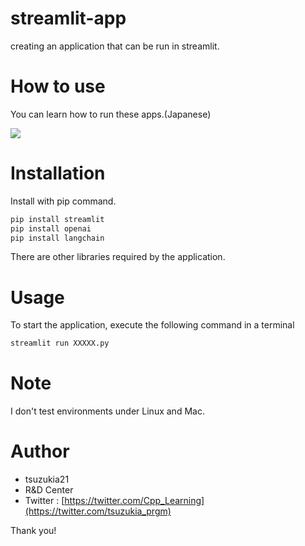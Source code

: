 # streamlit-app

creating an application that can be run in streamlit.

# How to use

You can learn how to run these apps.(Japanese)

![]([https://cpp-learning.com/wp-content/uploads/2019/05/pyxel-190505-161951.gif](https://zenn.dev/tsuzukia))

# Installation

Install with pip command.

```python
pip install streamlit
pip install openai
pip install langchain
```
There are other libraries required by the application.
# Usage
To start the application, execute the following command in a terminal
```python
streamlit run XXXXX.py
```

# Note

I don't test environments under Linux and Mac.

# Author

* tsuzukia21
* R&D Center
* Twitter : [https://twitter.com/Cpp_Learning](https://twitter.com/tsuzukia_prgm)


Thank you!
